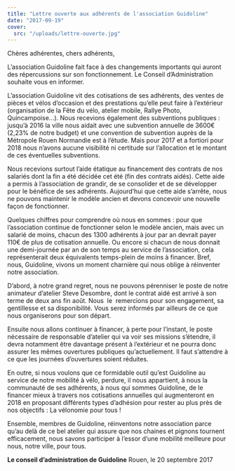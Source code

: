 ```yaml
---
title: "Lettre ouverte aux adhérents de l'association Guidoline"
date: "2017-09-19"
cover:
  src: "/uploads/lettre-ouverte.jpg"
---
```


Chères adhérentes, chers adhérents,

L’association Guidoline fait face à des changements importants qui auront des répercussions sur son fonctionnement. Le Conseil d’Administration souhaite vous en informer.

L’association Guidoline vit des cotisations de ses adhérents, des ventes de pièces et vélos d’occasion et des prestations qu’elle peut faire à l’extérieur (organisation de la Fête du vélo, atelier mobile, Rallye Photo, Quincampoise...). Nous recevions également des subventions publiques : jusqu’à 2016 la ville nous aidait avec une subvention annuelle de 3600€ (2,23% de notre budget) et une convention de subvention auprès de la Métropole Rouen Normandie est à l’étude. Mais pour 2017 et a fortiori pour 2018 nous n’avons aucune visibilité ni certitude sur l’allocation et le montant de ces éventuelles subventions.

Nous recevions surtout l’aide étatique au financement des contrats de nos salariés dont la fin a été décidée cet été (fin des contrats aidés). Cette aide a permis à l’association de grandir, de se consolider et de se développer pour le bénéfice de ses adhérents. Aujourd’hui que cette aide s’arrête, nous ne pouvons maintenir le modèle ancien et devons concevoir une nouvelle façon de fonctionner.

Quelques chiffres pour comprendre où nous en sommes : pour que l’association continue de fonctionner selon le modèle ancien, mais avec un salarié de moins, chacun des 1300 adhérents à jour par an devrait payer 110€ de plus de cotisation annuelle. Ou encore si chacun de nous donnait une demi-journée par an de son temps au service de l’association, cela représenterait deux équivalents temps-plein de moins à financer. Bref, nous, Guidoline, vivons un moment charnière qui nous oblige à réinventer notre association.

D’abord, à notre grand regret, nous ne pouvons pérenniser le poste de notre animateur d’atelier Steve Desombre, dont le contrat aidé est arrivé à son terme de deux ans fin août. Nous  le  remercions pour son engagement, sa gentillesse et sa disponibilité. Vous serez informés par ailleurs de ce que nous organiserons pour son départ.

Ensuite nous allons continuer à financer, à perte pour l’instant, le poste nécessaire de responsable d’atelier qui va voir ses missions s’étendre, il devra notamment être davantage présent à l’extérieur et ne pourra donc assurer les mêmes ouvertures publiques qu’actuellement. Il faut s’attendre à ce que les journées d’ouvertures soient réduites.

En outre, si nous voulons que ce formidable outil qu’est Guidoline au service de notre mobilité à vélo, perdure, il nous appartient, à nous la communauté de ses adhérents, à nous qui sommes Guidoline, de le financer mieux à travers nos cotisations annuelles qui augmenteront en 2018 en proposant différents types d’adhésion pour rester au plus près de nos objectifs : La vélonomie pour tous !

Ensemble, membres de Guidoline, réinventons notre association parce qu’au delà de ce bel atelier qui assure que nos chaines et pignons tournent efficacement, nous savons participer à l’essor d’une mobilité meilleure pour nous, notre ville, pour tous.

**Le conseil d’administration de Guidoline** Rouen, le 20 septembre 2017
